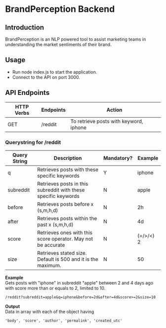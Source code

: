 # BrandPerception Backend

## Introduction

BrandPerception is an NLP powered tool to assist marketing teams in understanding the market sentiments of their brand.

## Usage

-   Run node index.js to start the application.
-   Connect to the API on port 3000.

## API Endpoints

| HTTP Verbs | Endpoints | Action                                 |
| ---------- | --------- | -------------------------------------- |
| GET        | /reddit   | To retrieve posts with keyword, iphone |

### Querystring for /reddit

| Query String | Description                                                    | Mandatory? | Example   |
| ------------ | -------------------------------------------------------------- | ---------- | --------- |
| q            | Retrieves posts with these specific keywords                   | Y          | iphone    |
| subreddit    | Retrieves posts in this subreddit with these specific keywords | N          | apple     |
| before       | Retrieves posts before x (s,m,h,d)                             | N          | 2h        |
| after        | Retrieves posts within the past x (s,m,h,d)                    | N          | 4d        |
| score        | Retrieves ones with this score operator. May not be accurate   | N          | (=/>/<) 2 |
| size         | Retrieves stated size. Default is 500 and it is the maximum.   | N          | 50        |

**Example** <br/>
Gets posts with "iphone" in subreddit "apple" between 2 and 4 days ago with score more than or equals to 2, limited to 10.

```
/reddit?subreddit=apple&q=iphone&before=2d&after=4d&score>=2&size=10
```

**Output** <br/>
Data in array with each of the object having

```
'body', 'score', 'author', 'permalink', 'created_utc'
```
